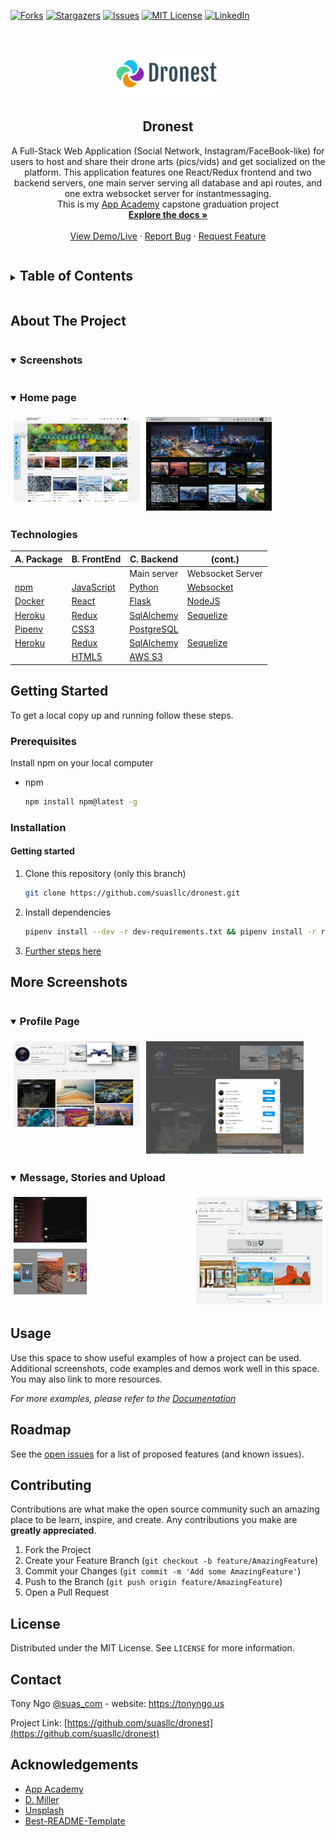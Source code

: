 
[![Forks][forks-shield]][forks-url]
[![Stargazers][stars-shield]][stars-url]
[![Issues][issues-shield]][issues-url]
[![MIT License][license-shield]][license-url]
[![LinkedIn][linkedin-shield]][linkedin-url]
<!--ReactSkipperStart -->
<br />
<p align="center">
  <a href="https://github.com/suasllc/dronest">
    <img src="react-app/src/pictures/dronestlogo3.png" alt="Logo" width="200" height="80" style="object-fit: contain">
  </a>

  <h2 align="center">Dronest</h2>

  <p align="center">
    A Full-Stack Web Application (Social Network, Instagram/FaceBook-like) for users to host and share their drone arts (pics/vids) and get socialized on the platform.
    This application features one React/Redux frontend and two backend servers, one main server serving all database and api routes, and one extra websocket server for instantmessaging.
    <br />
    This is my <a href='www.appacademy.io' target='_blank'>App Academy</a> capstone graduation project
    <br />
    <a href="https://github.com/suasllc/dronest/wiki"><strong>Explore the docs »</strong></a>
    <br />
    <br />
    <a href="https://dronest.herokuapp.com/">View Demo/Live</a>
    ·
    <a href="https://github.com/suasllc/dronest/issues">Report Bug</a>
    ·
    <a href="https://github.com/suasllc/dronest/issues">Request Feature</a>
  </p>
</p>



<details >
  <summary><h2 style="display: inline-block">Table of Contents</h2></summary>
  <ol>
    <li>
      <a href="#about-the-project">About The Project</a>
      <ul>
        <li><a href="#built-with">Built With</a></li>
      </ul>
    </li>
    <li>
      <a href="#getting-started">Getting Started</a>
      <ul>
        <li><a href="#prerequisites">Prerequisites</a></li>
        <li><a href="#installation">Installation</a></li>
      </ul>
    </li>
    <li><a href="#usage">Usage</a></li>
    <li><a href="#roadmap">Roadmap</a></li>
    <li><a href="#contributing">Contributing</a></li>
    <li><a href="#license">License</a></li>
    <li><a href="#contact">Contact</a></li>
    <li><a href="#acknowledgements">Acknowledgements</a></li>
  </ol>
</details>

## About The Project
<!--ReactSkipperEnd -->

<!--ReactSkipperStart -->
<details open="open">
   <summary><h3 style="display: inline-block">Screenshots</h3></summary>
   <details open="open">
      <summary><h3 style="display: inline-block">Home page</h3></summary>
      <div style="display: flex">
         <img src="./resources/screenshots/home.png" width="40%" height="40%" style="margin: 5px"/>
         <img src="./resources/screenshots/home-darkmode.png" width="40%" height="40%"  style="margin: 5px"/>
      <div>
   </details>
</details>


### Technologies
| A. Package  	| B. FrontEnd  	| C. Backend  	| (cont.) |
|---	|---	|---	|---  |
|  |  |  Main server |  Websocket Server  |
| [npm](https://www.npmjs.com/)   	| [JavaScript](https://www.javascript.com/)  	|  [Python](https://www.python.org/) 	| [Websocket](https://developer.mozilla.org/en-US/docs/Web/API/WebSockets_API) |
| [Docker](https://www.docker.com/)  	| [React](https://github.com/facebook/react)  	|  [Flask](https://flask.palletsprojects.com/en/1.1.x/) 	| [NodeJS](https://nodejs.org/en/) |
| [Heroku](https://heroku.com) 	| [Redux](https://github.com/reduxjs/redux) 	|  [SqlAlchemy](https://flask-sqlalchemy.palletsprojects.com/en/2.x/) 	| [Sequelize](https://sequelize.org/) |
| [Pipenv](https://pypi.org/project/pipenv/)	| [CSS3](https://www.w3.org/Style/CSS/) 	|  [PostgreSQL](https://www.postgresql.org/) 	|  |
| [Heroku](https://heroku.com) 	| [Redux](https://github.com/reduxjs/redux) 	|  [SqlAlchemy](https://flask-sqlalchemy.palletsprojects.com/en/2.x/) 	| [Sequelize](https://sequelize.org/) |
| 	| [HTML5](https://en.wikipedia.org/wiki/HTML5)	|  [AWS S3](https://aws.amazon.com/) 	|  |
<!--ReactSkipperEnd -->

## Getting Started

To get a local copy up and running follow these steps.

### Prerequisites

Install npm on your local computer
* npm
  ```sh
  npm install npm@latest -g
  ```

### Installation
#### Getting started
1. Clone this repository (only this branch)

   ```bash
   git clone https://github.com/suasllc/dronest.git
   ```

2. Install dependencies

      ```bash
      pipenv install --dev -r dev-requirements.txt && pipenv install -r requirements.txt
      ```

3. [Further steps here](https://github.com/suasllc/dronest/wiki/Installation-Details)


## More Screenshots

   <details open="open">
      <summary><h3 style="display: inline-block">Profile Page</h3></summary>   
      <div style="display: flex">
         <img src="./resources/screenshots/profilepage.png" width="40%" height="40%" style="margin: 5px"/>
         <img src="./resources/screenshots/follower-following.png" width="50%" height="50%"  style="margin: 5px"/>
      <div>
   </details>
   <details open="open">
      <summary><h3 style="display: inline-block">Message, Stories and Upload</h3></summary>   
      <div style="display: flex">
         <div style='display: flex; flex-direction: column'>
            <img src="./resources/screenshots/instantmessage.png" width="40%" height="40%" style="margin: 5px"/>
            <img src="./resources/screenshots/stories.png" width="40%" height="40%" style="margin: 5px"/>
         </div>
         <img src="./resources/screenshots/newpost.png" width="40%" height="40%"  style="margin: 5px"/>
      <div>
   </details>

## Usage

Use this space to show useful examples of how a project can be used. Additional screenshots, code examples and demos work well in this space. You may also link to more resources.

_For more examples, please refer to the [Documentation](https://github.com/suasllc/dronest/wiki)_



## Roadmap

See the [open issues](https://github.com/suasllc/dronest/issues) for a list of proposed features (and known issues).



## Contributing

Contributions are what make the open source community such an amazing place to be learn, inspire, and create. Any contributions you make are **greatly appreciated**.

1. Fork the Project
2. Create your Feature Branch (`git checkout -b feature/AmazingFeature`)
3. Commit your Changes (`git commit -m 'Add some AmazingFeature'`)
4. Push to the Branch (`git push origin feature/AmazingFeature`)
5. Open a Pull Request



## License

Distributed under the MIT License. See `LICENSE` for more information.



## Contact

Tony Ngo [@suas_com](https://twitter.com/suas_com) - website: https://tonyngo.us

Project Link: [https://github.com/suasllc/dronest](https://github.com/suasllc/dronest)



## Acknowledgements

* [App Academy](https://www.appacademy.io/)
* [D. Miller](https://github.com/dbmille2)
* [Unsplash](https://unsplash.com/)
* [Best-README-Template](https://github.com/othneildrew/Best-README-Template)



[contributors-shield]: https://img.shields.io/github/contributors/suasllc/dronest.svg?style=for-the-badge
[contributors-url]: https://github.com/suasllc/dronest/graphs/contributors
[forks-shield]: https://img.shields.io/github/forks/suasllc/dronest.svg?style=for-the-badge
[forks-url]: https://github.com/suasllc/dronest/network/members
[stars-shield]: https://img.shields.io/github/stars/suasllc/dronest.svg?style=for-the-badge
[stars-url]: https://github.com/suasllc/dronest/stargazers
[issues-shield]: https://img.shields.io/github/issues/suasllc/dronest.svg?style=for-the-badge
[issues-url]: https://github.com/suasllc/dronest/issues
[license-shield]: https://img.shields.io/github/license/suasllc/dronest.svg?style=for-the-badge
[license-url]: https://github.com/suasllc/dronest/blob/master/LICENSE.txt
[linkedin-shield]: https://img.shields.io/badge/-LinkedIn-black.svg?style=for-the-badge&logo=linkedin&colorB=555
[linkedin-url]: https://www.linkedin.com/in/tony-ngo-suas/
